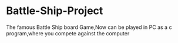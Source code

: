# Battle-Ship-Project
The famous Battle Ship board Game,Now  can be played in PC as a c program,where you compete against the computer
